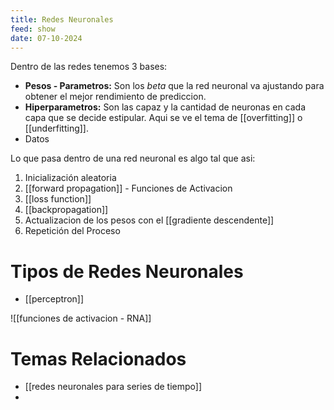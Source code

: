 ```yaml
---
title: Redes Neuronales
feed: show
date: 07-10-2024
---
```


Dentro de las redes tenemos 3 bases:
- **Pesos - Parametros:** Son los $beta$ que la red neuronal va ajustando para obtener el mejor rendimiento de prediccion.
- **Hiperparametros:** Son las capaz y la cantidad de neuronas en cada capa que se decide estipular. Aqui se ve el tema de [[overfitting]] o [[underfitting]].
- Datos

Lo que pasa dentro de una red neuronal es algo tal que asi:
1. Inicialización aleatoria
2. [[forward propagation]] - Funciones de Activacion
3. [[loss function]]
4. [[backpropagation]]
5. Actualizacion de los pesos con el [[gradiente descendente]]
6. Repetición del Proceso

# Tipos de Redes Neuronales
- [[perceptron]]

![[funciones de activacion - RNA]]

# Temas Relacionados
- [[redes neuronales para series de tiempo]]
- 